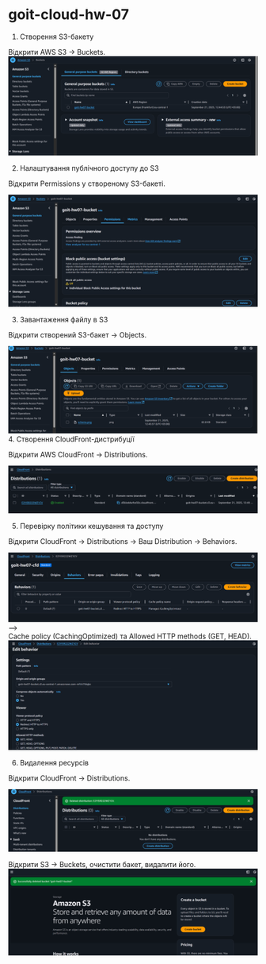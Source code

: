 # goit-cloud-hw-07

1. Створення S3-бакету

Відкрити AWS S3 → Buckets.
![bucket](images/bucket.png)

2. Налаштування публічного доступу до S3

Відкрити Permissions у створеному S3-бакеті.

![access](images/bucket-public-access.png)

3. Завантаження файлу в S3

Відкрити створений S3-бакет → Objects.

![file](images/file.png) 4. Створення CloudFront-дистрибуції

Відкрити AWS CloudFront → Distributions.

![distr](images/distr.png)

5. Перевірку політики кешування та доступу

Відкрити CloudFront → Distributions → Ваш Distribution → Behaviors.

![Behaviors](images/policy.png)
-->  
Cache policy (CachingOptimized) та Allowed HTTP methods (GET, HEAD).
![methods](images/methods.png)

6. Видалення ресурсів

Відкрити CloudFront → Distributions.

![deltedcf](images/delcf.png)

Відкрити S3 → Buckets, очистити бакет, видалити його.
![dels3](images/dels3.png)
